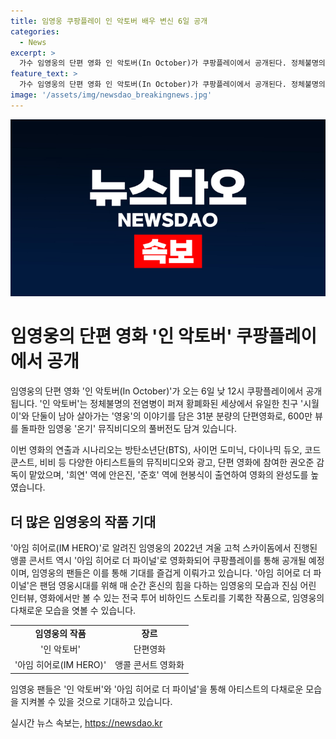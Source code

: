 ```yaml
---
title: 임영웅 쿠팡플레이 인 악토버 배우 변신 6일 공개
categories:
  - News
excerpt: >
  가수 임영웅의 단편 영화 인 악토버(In October)가 쿠팡플레이에서 공개된다. 정체불명의 전염병으로 황폐화된 세상에서 유일한 친구와 함께 살아가는 영웅의 이야기를 담았으며, 방탄소년단 등의 아티스트들이 참여한 작품이다. 또한 임영웅의 앵콜 콘서트를 영화화한 아임 히어로 더 파이널도 함께 제공되어 팬들의 기대를 높이고 있다. 아임 히어로 더 파이널은 팬덤 영웅시대를 담은 작품으로, 임영웅의 혼신의 노력과 진심 어린 인터뷰, 전국 투어 비하인드 스토리를 담고 있다.
feature_text: >
  가수 임영웅의 단편 영화 인 악토버(In October)가 쿠팡플레이에서 공개된다. 정체불명의 전염병으로 황폐화된 세상에서 유일한 친구와 함께 살아가는 영웅의 이야기를 담았으며, 방탄소년단 등의 아티스트들이 참여한 작품이다. 또한 임영웅의 앵콜 콘서트를 영화화한 아임 히어로 더 파이널도 함께 제공되어 팬들의 기대를 높이고 있다. 아임 히어로 더 파이널은 팬덤 영웅시대를 담은 작품으로, 임영웅의 혼신의 노력과 진심 어린 인터뷰, 전국 투어 비하인드 스토리를 담고 있다.
image: '/assets/img/newsdao_breakingnews.jpg'
---
```


<p><img src="/assets/img/newsdao_breakingnews.jpg" alt="ontimetimes 속보" /></p>

<h1>임영웅의 단편 영화 '인 악토버' 쿠팡플레이에서 공개</h1>

<p>임영웅의 단편 영화 '인 악토버(In October)'가 오는 6일 낮 12시 쿠팡플레이에서 공개됩니다. '인 악토버'는 정체불명의 전염병이 퍼져 황폐화된 세상에서 유일한 친구 '시월이'와 단둘이 남아 살아가는 '영웅'의 이야기를 담은 31분 분량의 단편영화로, 600만 뷰를 돌파한 임영웅 '온기' 뮤직비디오의 풀버전도 담겨 있습니다.</p>

<p data-ke-size="size16">이번 영화의 연출과 시나리오는 방탄소년단(BTS), 사이먼 도미닉, 다이나믹 듀오, 코드 쿤스트, 비비 등 다양한 아티스트들의 뮤직비디오와 광고, 단편 영화에 참여한 권오준 감독이 맡았으며, '희연' 역에 안은진, '준호' 역에 현봉식이 출연하여 영화의 완성도를 높였습니다.</p>

<h2 data-ke-size="size26">더 많은 임영웅의 작품 기대</h2>

<p>'아임 히어로(IM HERO)'로 알려진 임영웅의 2022년 겨울 고척 스카이돔에서 진행된 앵콜 콘서트 역시 '아임 히어로 더 파이널'로 영화화되어 쿠팡플레이를 통해 공개될 예정이며, 임영웅의 팬들은 이를 통해 기대를 즐겁게 이뤄가고 있습니다. '아임 히어로 더 파이널'은 팬덤 영웅시대를 위해 매 순간 혼신의 힘을 다하는 임영웅의 모습과 진심 어린 인터뷰, 영화에서만 볼 수 있는 전국 투어 비하인드 스토리를 기록한 작품으로, 임영웅의 다채로운 모습을 엿볼 수 있습니다.</p>

<table>
    <tr>
        <td style="text-align: center; height: 17px;"><b>임영웅의 작품</b></td>
        <td style="text-align: center; height: 17px;"><b>장르</b></td>
    </tr>
    <tr>
        <td style="text-align: center; height: 17px;">'인 악토버'</td>
        <td style="text-align: center; height: 17px;">단편영화</td>
    </tr>
    <tr>
        <td style="text-align: center; height: 17px;">'아임 히어로(IM HERO)'</td>
        <td style="text-align: center; height: 17px;">앵콜 콘서트 영화화</td>
    </tr>
</table>

<p>임영웅 팬들은 '인 악토버'와 '아임 히어로 더 파이널'을 통해 아티스트의 다채로운 모습을 지켜볼 수 있을 것으로 기대하고 있습니다.</p>
실시간 뉴스 속보는, <a href="https://newsdao.kr" rel="dofollow">https://newsdao.kr</a>


